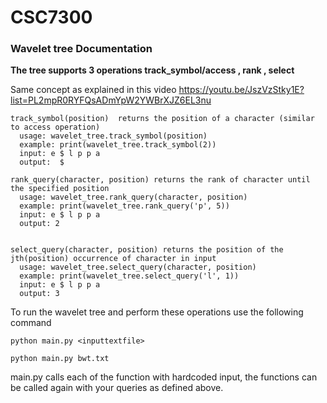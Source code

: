 # CSC7300


### Wavelet tree Documentation

<b>The tree supports 3 operations track_symbol/access ,  rank , select</b>

Same concept as explained in this video https://youtu.be/JszVzStky1E?list=PL2mpR0RYFQsADmYpW2YWBrXJZ6EL3nu
  


    track_symbol(position)  returns the position of a character (similar to access operation) 
      usage: wavelet_tree.track_symbol(position)
      example: print(wavelet_tree.track_symbol(2))
      input: e $ l p p a 
      output:  $

    rank_query(character, position) returns the rank of character until the specified position
      usage: wavelet_tree.rank_query(character, position)
      example: print(wavelet_tree.rank_query('p', 5))
      input: e $ l p p a 
      output: 2


    select_query(character, position) returns the position of the jth(position) occurrence of character in input
      usage: wavelet_tree.select_query(character, position)
      example: print(wavelet_tree.select_query('l', 1))
      input: e $ l p p a
      output: 3


To run the wavelet tree and perform these operations use the following command

    python main.py <inputtextfile>
  
    python main.py bwt.txt

main.py calls each of the function with hardcoded input, the functions can be called again with your queries as defined above.

